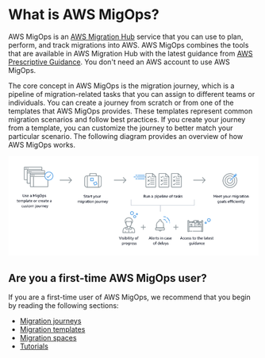 # What is AWS MigOps?<a name="what-is-migops"></a>

AWS MigOps is an [AWS Migration Hub](https://aws.amazon.com/migration-hub/) service that you can use to plan, perform, and track migrations into AWS\. AWS MigOps combines the tools that are available in AWS Migration Hub with the latest guidance from [AWS Prescriptive Guidance](https://aws.amazon.com/prescriptive-guidance)\. You don't need an AWS account to use AWS MigOps\.

The core concept in AWS MigOps is the migration journey, which is a pipeline of migration\-related tasks that you can assign to different teams or individuals\. You can create a journey from scratch or from one of the templates that AWS MigOps provides\. These templates represent common migration scenarios and follow best practices\. If you create your journey from a template, you can customize the journey to better match your particular scenario\. The following diagram provides an overview of how AWS MigOps works\. 

![](images/migops-logical-flow.png)

## Are you a first\-time AWS MigOps user?<a name="first-time-user"></a>

If you are a first\-time user of AWS MigOps, we recommend that you begin by reading the following sections:
+ [Migration journeys](migration-journeys.md)
+ [Migration templates](migration-templates.md)
+ [Migration spaces](migration-spaces.md)
+ [Tutorials](tutorials.md)